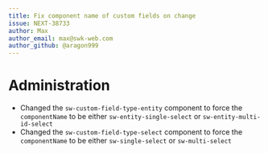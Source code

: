 ```yaml
---
title: Fix component name of custom fields on change
issue: NEXT-38733
author: Max
author_email: max@swk-web.com
author_github: @aragon999
---
```

# Administration
* Changed the `sw-custom-field-type-entity` component to force the `componentName` to be either `sw-entity-single-select` or `sw-entity-multi-id-select`
* Changed the `sw-custom-field-type-select` component to force the `componentName` to be either `sw-single-select` or `sw-multi-select`
